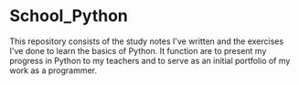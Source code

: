 # School_Python
This repository consists of the study notes I've written and the exercises I've done to learn the basics of Python. It function are to present my progress in Python to my teachers and to serve as an initial portfolio of my work as a programmer. 
